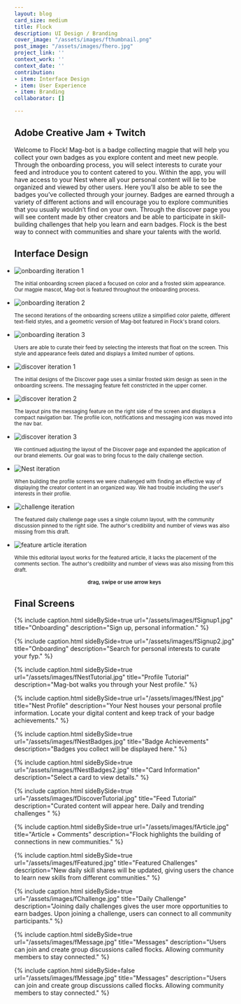 ```yaml
---
layout: blog
card_size: medium
title: Flock
description: UI Design / Branding
cover_image: "/assets/images/fthumbnail.png"
post_image: "/assets/images/fhero.jpg"
project_link: ''
context_work: ''
context_date: ''
contribution:
- item: Interface Design
- item: User Experience
- item: Branding
collaborator: []

---
```

## Adobe Creative Jam + Twitch

Welcome to Flock! Mag-bot is a badge collecting magpie that will help you collect your own badges as you explore content and meet new people. Through the onboarding process, you will select interests to curate your feed and introduce you to content catered to you. Within the app, you will have access to your Nest where all your personal content will lie to be organized and viewed by other users. Here you’ll also be able to see the badges you’ve collected through your journey. Badges are earned through a variety of different actions and will encourage you to explore communities that you usually wouldn’t find on your own. Through the discover page you will see content made by other creators and be able to participate in skill-building challenges that help you learn and earn badges. Flock is the best way to connect with communities and share your talents with the world.

## Interface Design

<style>

.glide ul {

max-width: initial;

}

.glide img {

pointer-events: none;

}

.glide__slides {

padding-left: 0;

}

.glide .glide__slide {

opacity: 1; transform: scale(1);

}

</style>

<div class="glide mt4">

<div class="glide__track" data-glide-el="track">

<ul class="glide__slides">

<li class="glide__slide" style="text-align: left;"> <img src="/assets/images/fDraft1.jpg" alt="onboarding iteration 1">

<small>The initial onboarding screen placed a focused on color and a frosted skim appearance. Our magpie mascot, Mag-bot is featured throughout the onboarding process.</small>

</li>

<li class="glide__slide" style="text-align: left;"> <img src="/assets/images/fDraft2.jpg" alt="onboarding iteration 2">

<small>The second iterations of the onboarding screens utilize a simplified color palette, different text-field styles, and a geometric version of Mag-bot featured in Flock's brand colors.</small>

</li>

<li class="glide__slide" style="text-align: left;"> <img src="/assets/images/fDraft3.jpg" alt="onboarding iteration 3">

<small>Users are able to curate their feed by selecting the interests that float on the screen. This style and appearance feels dated and displays a limited number of options.</small>

</li>

<li class="glide__slide" style="text-align: left;"> <img src="/assets/images/fDraft4.jpg" alt="discover iteration 1">

<small>The initial designs of the Discover page uses a similar frosted skim design as seen in the onboarding screens. The messaging feature felt constricted in the upper corner.</small>

</li>

<li class="glide__slide" style="text-align: left;"> <img src="/assets/images/fDraft5.jpg" alt="discover iteration 2">

<small>The layout pins the messaging feature on the right side of the screen and displays a compact navigation bar. The profile icon, notifications and messaging icon was moved into the nav bar.</small>

</li>

<li class="glide__slide" style="text-align: left;"> <img src="/assets/images/fDraft6.jpg" alt="discover iteration 3">

<small>We continued adjusting the layout of the Discover page and expanded the application of our brand elements. Our goal was to bring focus to the daily challenge section.</small>

</li>

<li class="glide__slide" style="text-align: left;"> <img src="/assets/images/fDraft7.jpg" alt="Nest iteration">

<small>When building the profile screens we were challenged with finding an effective way of displaying the creator content in an organized way. We had trouble including the user's interests in their profile.</small>

</li>

<li class="glide__slide" style="text-align: left;"> <img src="/assets/images/fDraft8.jpg" alt="challenge iteration">

<small>The featured daily challenge page uses a single column layout, with the community discussion pinned to the right side. The author's credibility and number of views was also missing from this draft.</small>

</li>

<li class="glide__slide" style="text-align: left;"> <img src="/assets/images/fDraft9.jpg" alt="feature article iteration">

<small>While this editorial layout works for the featured article, it lacks the placement of the comments section. The author's credibility and number of views was also missing from this draft.</small>

</li>

</ul>

</div>

<small style="text-align: center; color: var(--ink-6); font-weight: 600; display: block;">drag, swipe or use arrow keys</small>

</div>

## Final Screens

{% include caption.html sideBySide=true url="/assets/images/fSignup1.jpg" title="Onboarding" description="Sign up, personal information." %}

{% include caption.html sideBySide=true url="/assets/images/fSignup2.jpg" title="Onboarding" description="Search for personal interests to curate your fyp." %}

{% include caption.html sideBySide=true url="/assets/images/fNestTutorial.jpg" title="Profile Tutorial" description="Mag-bot walks you through your Nest profile." %}

{% include caption.html sideBySide=true url="/assets/images/fNest.jpg" title="Nest Profile" description="Your Nest houses your personal profile information. Locate your digital content and keep track of your badge achievements." %}

{% include caption.html sideBySide=true url="/assets/images/fNestBadges.jpg" title="Badge Achievements" description="Badges you collect will be displayed here." %}

{% include caption.html sideBySide=true url="/assets/images/fNestBadges2.jpg" title="Card Information" description="Select a card to view details." %}

{% include caption.html sideBySide=true url="/assets/images/fDiscoverTutorial.jpg" title="Feed Tutorial" description="Curated content will appear here. Daily and trending challenges " %}

{% include caption.html sideBySide=true url="/assets/images/fArticle.jpg" title="Article + Comments" description="Flock highlights the building of connections in new communities." %}

{% include caption.html sideBySide=true url="/assets/images/fFeatured.jpg" title="Featured Challenges" description="New daily skill shares will be updated, giving users the chance to learn new skills from different communities." %}

{% include caption.html sideBySide=true url="/assets/images/fChallenge.jpg" title="Daily Challenge" description="Joining daily challenges gives the user more opportunities to earn badges. Upon joining a challenge, users can connect to all community participants." %}

{% include caption.html sideBySide=true url="/assets/images/fMessage.jpg" title="Messages" description="Users can join and create group discussions called flocks. Allowing community members to stay connected." %}

{% include caption.html sideBySide=false url="/assets/images/fMessage.jpg" title="Messages" description="Users can join and create group discussions called flocks. Allowing community members to stay connected." %}